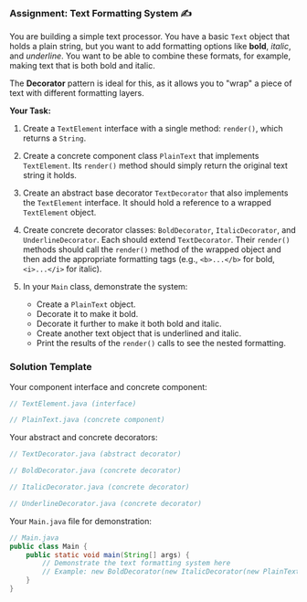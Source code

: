 ### Assignment: Text Formatting System ✍️

You are building a simple text processor. You have a basic `Text` object that holds a plain string, but you want to add formatting options like **bold**, *italic*, and _underline_. You want to be able to combine these formats, for example, making text that is both bold and italic.

The **Decorator** pattern is ideal for this, as it allows you to "wrap" a piece of text with different formatting layers.

**Your Task:**

1.  Create a `TextElement` interface with a single method: `render()`, which returns a `String`.

2.  Create a concrete component class `PlainText` that implements `TextElement`. Its `render()` method should simply return the original text string it holds.

3.  Create an abstract base decorator `TextDecorator` that also implements the `TextElement` interface. It should hold a reference to a wrapped `TextElement` object.

4.  Create concrete decorator classes: `BoldDecorator`, `ItalicDecorator`, and `UnderlineDecorator`. Each should extend `TextDecorator`. Their `render()` methods should call the `render()` method of the wrapped object and then add the appropriate formatting tags (e.g., `<b>...</b>` for bold, `<i>...</i>` for italic).

5.  In your `Main` class, demonstrate the system:
    * Create a `PlainText` object.
    * Decorate it to make it bold.
    * Decorate it further to make it both bold and italic.
    * Create another text object that is underlined and italic.
    * Print the results of the `render()` calls to see the nested formatting.

### Solution Template

Your component interface and concrete component:

~~~java
// TextElement.java (interface)

// PlainText.java (concrete component)
~~~

Your abstract and concrete decorators:

~~~java
// TextDecorator.java (abstract decorator)

// BoldDecorator.java (concrete decorator)

// ItalicDecorator.java (concrete decorator)

// UnderlineDecorator.java (concrete decorator)
~~~

Your `Main.java` file for demonstration:

~~~java
// Main.java
public class Main {
    public static void main(String[] args) {
        // Demonstrate the text formatting system here
        // Example: new BoldDecorator(new ItalicDecorator(new PlainText("Hello World")));
    }
}
~~~